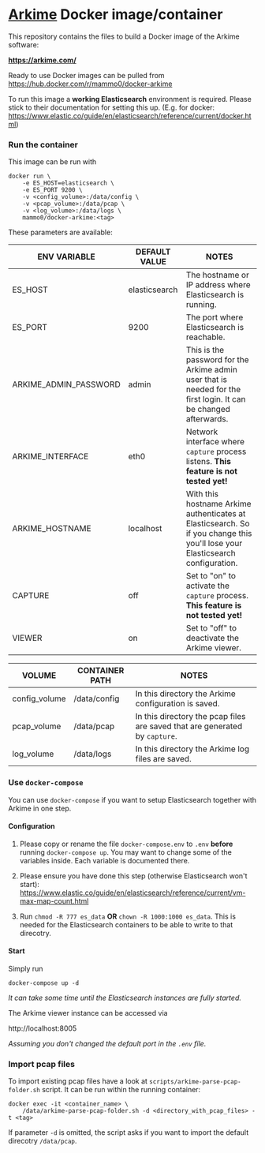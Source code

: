 # [Arkime](https://github.com/arkime/arkime) Docker image/container

This repository contains the files to build a Docker image of the Arkime software:

**https://arkime.com/**

Ready to use Docker images can be pulled from https://hub.docker.com/r/mammo0/docker-arkime

To run this image a **working Elasticsearch** environment is required. Please stick to their documentation for setting this up. (E.g. for docker: https://www.elastic.co/guide/en/elasticsearch/reference/current/docker.html)



### Run the container
This image can be run with

```shell
docker run \
    -e ES_HOST=elasticsearch \
    -e ES_PORT 9200 \
    -v <config_volume>:/data/config \
    -v <pcap_volume>:/data/pcap \
    -v <log_volume>:/data/logs \
    mammo0/docker-arkime:<tag>
```

These parameters are available:


| ENV VARIABLE | DEFAULT VALUE |  NOTES |
| - | - | - |
| ES_HOST | elasticsearch | The hostname or IP address where Elasticsearch is running.  |
| ES_PORT | 9200 | The port where Elasticsearch is reachable. |
| ARKIME_ADMIN_PASSWORD | admin | This is the password for the Arkime admin user that is needed for the first login. It can be changed afterwards. |
| ARKIME_INTERFACE | eth0 | Network interface where `capture` process listens. **This feature is not tested yet!** |
| ARKIME_HOSTNAME | localhost | With this hostname Arkime authenticates at Elasticsearch. So if you change this you'll lose your Elasticsearch configuration. |
| CAPTURE | off | Set to "on" to activate the `capture` process. **This feature is not tested yet!** |
| VIEWER | on | Set to "off" to deactivate the Arkime viewer. |

| VOLUME | CONTAINER PATH | NOTES |
| - | - | - |
| config_volume | /data/config | In this directory the Arkime configuration is saved. |
| pcap_volume | /data/pcap | In this directory the pcap files are saved that are generated by `capture`. |
| log_volume | /data/logs | In this directory the Arkime log files are saved. |



### Use `docker-compose`
You can use `docker-compose` if you want to setup Elasticsearch together with Arkime in one step.

#### Configuration
1. Please copy or rename the file `docker-compose.env` to `.env` **before** running `docker-compose up`. You may want to change some of the variables inside. Each variable is documented there.

2. Please ensure you have done this step (otherwise Elasticsearch won't start): https://www.elastic.co/guide/en/elasticsearch/reference/current/vm-max-map-count.html

3. Run `chmod -R 777 es_data` **OR** `chown -R 1000:1000 es_data`. This is needed for the Elasticsearch containers to be able to write to that direcotry.

#### Start
Simply run
```shell
docker-compose up -d
```
*It can take some time until the Elasticsearch instances are fully started.*

The Arkime viewer instance can be accessed via

http://localhost:8005

*Assuming you don't changed the default port in the `.env` file.*


### Import pcap files
To import existing pcap files have a look at `scripts/arkime-parse-pcap-folder.sh` script. It can be run within the running container:

```shell
docker exec -it <container_name> \
    /data/arkime-parse-pcap-folder.sh -d <directory_with_pcap_files> -t <tag>
```

If parameter `-d` is omitted, the script asks if you want to import the default direcotry `/data/pcap`.
